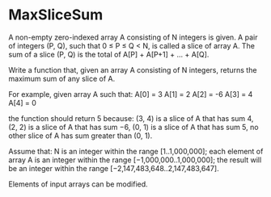 MaxSliceSum
===========

A non-empty zero-indexed array A consisting of N integers is given. A pair of integers (P, Q), such that 0 ≤ P ≤ Q < N, is called a slice of array A. The sum of a slice (P, Q) is the total of A[P] + A[P+1] + ... + A[Q].

Write a function that, given an array A consisting of N integers, returns the maximum sum of any slice of A.

For example, given array A such that:
A[0] = 3  A[1] = 2  A[2] = -6
A[3] = 4  A[4] = 0

the function should return 5 because:
(3, 4) is a slice of A that has sum 4,
(2, 2) is a slice of A that has sum −6,
(0, 1) is a slice of A that has sum 5,
no other slice of A has sum greater than (0, 1).

Assume that:
N is an integer within the range [1..1,000,000];
each element of array A is an integer within the range [−1,000,000..1,000,000];
the result will be an integer within the range [−2,147,483,648..2,147,483,647].

Elements of input arrays can be modified.
